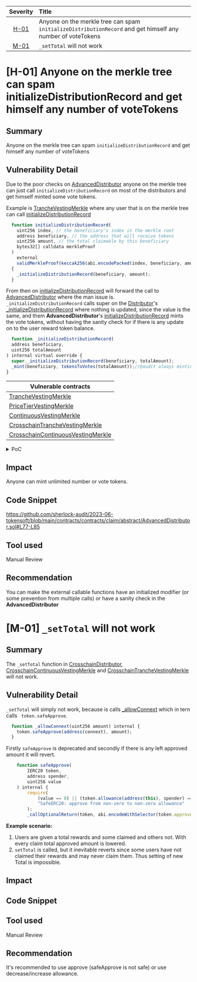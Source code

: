| Severity | Title | 
|:--:|:---|
| [H-01](#h-01-anyone-on-the-merkle-tree-can-spam-initializedistributionrecord-and-get-himself-any-number-of-votetokens) | Anyone on the merkle tree can spam `initializeDistributionRecord` and get himself any number of voteTokens |
| [M-01](#m-01-_settotal-will-not-work) | `_setTotal` will not work |



# [H-01] Anyone on the merkle tree can spam initializeDistributionRecord and get himself any number of voteTokens

## Summary
Anyone on the merkle tree can spam `initializeDistributionRecord` and get himself any number of voteTokens

## Vulnerability Detail
Due to the poor checks on [AdvancedDistributor](https://github.com/sherlock-audit/2023-06-tokensoft/blob/main/contracts/contracts/claim/abstract/AdvancedDistributor.sol#L77-L85) anyone on the merkle tree can just call `initializeDistributionRecord` on most of the distributors and get himself minted some vote tokens.

Example is [TrancheVestingMerkle](https://github.com/sherlock-audit/2023-06-tokensoft/blob/main/contracts/contracts/claim/TrancheVestingMerkle.sol) where any user that is on the merkle tree can call [initializeDistributionRecord](https://github.com/sherlock-audit/2023-06-tokensoft/blob/main/contracts/contracts/claim/TrancheVestingMerkle.sol#L39-L49)

```jsx
  function initializeDistributionRecord(
    uint256 index, // the beneficiary's index in the merkle root
    address beneficiary, // the address that will receive tokens
    uint256 amount, // the total claimable by this beneficiary
    bytes32[] calldata merkleProof
  )
    external
    validMerkleProof(keccak256(abi.encodePacked(index, beneficiary, amount)), merkleProof)
  {
    _initializeDistributionRecord(beneficiary, amount);
  }
  ```
  From then on [initializeDistributionRecord](https://github.com/sherlock-audit/2023-06-tokensoft/blob/main/contracts/contracts/claim/abstract/AdvancedDistributor.sol#L85C1-L85C1) will forward the call to [AdvancedDistributor](https://github.com/sherlock-audit/2023-06-tokensoft/blob/main/contracts/contracts/claim/abstract/AdvancedDistributor.sol) where the man issue is. `_initializeDistributionRecord` calls super on the [Distributor](https://github.com/sherlock-audit/2023-06-tokensoft/blob/main/contracts/contracts/claim/abstract/Distributor.sol)'s  [_initializeDistributionRecord](https://github.com/sherlock-audit/2023-06-tokensoft/blob/main/contracts/contracts/claim/abstract/Distributor.sol#L47-L59) where nothing is updated, since the value is the same, and them **AdvancedDistributor**'s [initializeDistributionRecord](https://github.com/sherlock-audit/2023-06-tokensoft/blob/main/contracts/contracts/claim/abstract/AdvancedDistributor.sol#L77-L85) mints the vote tokens, without having the sanity check for if there is any update on to the user reward token balance.
  
  ```jsx
    function _initializeDistributionRecord(
    address beneficiary,
    uint256 totalAmount
  ) internal virtual override {
    super._initializeDistributionRecord(beneficiary, totalAmount);
    _mint(beneficiary, tokensToVotes(totalAmount));//@audit always minting on input
  }
```

| Vulnerable contracts                                                                                                                                               |
|--------------------------------------------------------------------------------------------------------------------------------------------------------------------|
| [TrancheVestingMerkle](https://github.com/sherlock-audit/2023-06-tokensoft/blob/main/contracts/contracts/claim/TrancheVestingMerkle.sol)                           |
| [PriceTierVestingMerkle](https://github.com/sherlock-audit/2023-06-tokensoft/blob/main/contracts/contracts/claim/PriceTierVestingMerkle.sol)                       |
| [ContinuousVestingMerkle](https://github.com/sherlock-audit/2023-06-tokensoft/blob/main/contracts/contracts/claim/ContinuousVestingMerkle.sol)                     |
| [CrosschainTrancheVestingMerkle](https://github.com/sherlock-audit/2023-06-tokensoft/blob/main/contracts/contracts/claim/CrosschainTrancheVestingMerkle.sol)       |
| [CrosschainContinuousVestingMerkle](https://github.com/sherlock-audit/2023-06-tokensoft/blob/main/contracts/contracts/claim/CrosschainContinuousVestingMerkle.sol) |                      |


<details> <summary>  PoC </summary>

Place it in [TrancheVestingMerkle.test.ts](https://github.com/sherlock-audit/2023-06-tokensoft/blob/main/contracts/test/distributor/TrancheVestingMerkle.test.ts).
```jsx
  it.only("A buyer can initialize before claimingXXX", async () => {
    const user = eligible2
    const distributor = partiallyVestedDistributor
    const [index, beneficiary, amount] = config.proof.claims[user.address].data.map(d => d.value)
    const proof = config.proof.claims[user.address].proof

    // 50% of tokens have already vested
    const claimable = BigInt(amount) / 2n;
    for(let i = 0;i<5;i++){
      await distributor.initializeDistributionRecord(index, beneficiary, amount, proof)
    }

    let distributionRecord = await distributor.getDistributionRecord(user.address)

    expect(distributionRecord.total.toBigInt()).toEqual(
      BigInt(config.proof.claims[user.address].data[2].value)
    )
    // no votes prior to delegation
    expect((await distributor.getVotes(user.address)).toBigInt()).toEqual(0n)

    // delegate to self
    const myDistributor = await ethers.getContractAt("TrancheVestingMerkle", distributor.address, user);
    await myDistributor.delegate(user.address)

    expect(distributionRecord.total.toBigInt()).toEqual(
      BigInt(config.proof.claims[user.address].data[2].value)
    )

    expect(distributionRecord.initialized).toEqual(true)
    console.log("User vote token Balance: " + (await distributor.balanceOf(user.address)).toBigInt());
    console.log("Tokens that have vested: " + (claimable));
  })
  ```
</details>
   
## Impact
Anyone can mint unlimited number or vote tokens.
## Code Snippet
https://github.com/sherlock-audit/2023-06-tokensoft/blob/main/contracts/contracts/claim/abstract/AdvancedDistributor.sol#L77-L85
## Tool used

Manual Review

## Recommendation
You can make the external callable functions have an initialized modifier (or some prevention from multiple calls) or have a sanity check in the **AdvancedDistributor**



# [M-01] `_setTotal` will not work

## Summary
The `_setTotal` function in [CrosschainDistributor](https://github.com/sherlock-audit/2023-06-tokensoft/blob/main/contracts/contracts/claim/abstract/CrosschainDistributor.sol), [CrosschainContinuousVestingMerkle](https://github.com/sherlock-audit/2023-06-tokensoft/blob/main/contracts/contracts/claim/CrosschainContinuousVestingMerkle.sol) and [CrosschainTrancheVestingMerkle](https://github.com/sherlock-audit/2023-06-tokensoft/blob/main/contracts/contracts/claim/CrosschainTrancheVestingMerkle.sol) will not work.
## Vulnerability Detail
`_setTotal` will simply not work, because is calls [_allowConnext](https://github.com/sherlock-audit/2023-06-tokensoft/blob/main/contracts/contracts/claim/abstract/CrosschainDistributor.sol#L35-L37) which in tern calls ` token.safeApprove`.
```jsx
  function _allowConnext(uint256 amount) internal {
    token.safeApprove(address(connext), amount);
  }
```
Firstly `safeApprove` is deprecated and secondly if there is any left approved amount it will revert.
```jsx
    function safeApprove(
        IERC20 token,
        address spender,
        uint256 value
    ) internal {
        require(
            (value == 0) || (token.allowance(address(this), spender) == 0),
            "SafeERC20: approve from non-zero to non-zero allowance"
        );
        _callOptionalReturn(token, abi.encodeWithSelector(token.approve.selector, spender, value));
```

**Example scenario:**

1. Users are given a total rewards and some claimed and others not. With every claim total approved amount is lowered.
2. `setTotal` is called, but it inevitable reverts since some users have not claimed their rewards and may never claim them.
Thus setting of new Total is impossible.
## Impact

## Code Snippet

## Tool used

Manual Review

## Recommendation
It's recommended to use approve (safeApprove is not safe) or use decrease/increase allowance. 